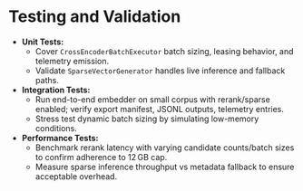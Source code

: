 # Testing and Validation

- **Unit Tests:**
  - Cover `CrossEncoderBatchExecutor` batch sizing, leasing behavior, and telemetry emission.
  - Validate `SparseVectorGenerator` handles live inference and fallback paths.
- **Integration Tests:**
  - Run end-to-end embedder on small corpus with rerank/sparse enabled; verify export manifest, JSONL outputs, telemetry entries.
  - Stress test dynamic batch sizing by simulating low-memory conditions.
- **Performance Tests:**
  - Benchmark rerank latency with varying candidate counts/batch sizes to confirm adherence to 12 GB cap.
  - Measure sparse inference throughput vs metadata fallback to ensure acceptable overhead.
